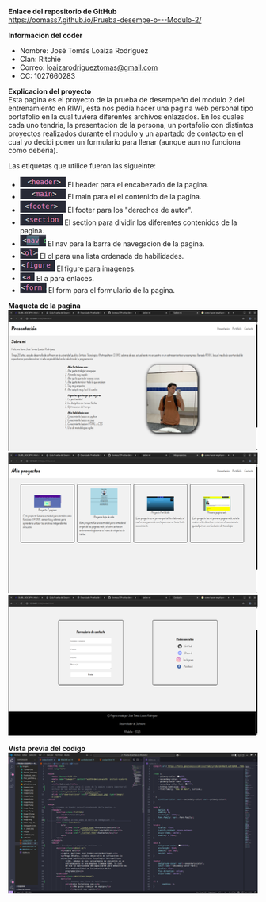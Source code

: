 **Enlace del repositorio de GitHub** <br>
https://oomass7.github.io/Prueba-desempe-o---Modulo-2/

**Informacion del coder** <br>
- Nombre: José Tomás Loaiza Rodríguez
- Clan: Ritchie
- Correo: loaizarodrigueztomas@gmail.com
- CC: 1027660283


**Explicacion del proyecto** <br>
Esta pagina es el proyecto de la prueba de desempeño del modulo 2 del entrenamiento en RIWI, esta nos pedia hacer una pagina web personal tipo portafolio en la cual tuviera diferentes archivos enlazados. En los cuales cada uno tendria, la presentacion de la persona, un portafolio con distintos proyectos realizados durante el modulo y un apartado de contacto en el cual yo decidi poner un formulario para llenar (aunque aun no funciona como deberia). <br>

Las etiquetas que utilice fueron las sigueinte: <br>
- ![alt text](./images/image.png) El header para el encabezado de la pagina.
- ![alt text](./images/image-1.png) El main para el el contenido de la pagina.
- ![alt text](./images/image-2.png) El footer para los "derechos de autor".
- ![alt text](./images/image-3.png) El section para dividir los diferentes contenidos de la pagina.
- ![alt text](./images/image-4.png) El nav para la barra de navegacion de la pagina.
- ![alt text](./images/image-5.png) El ol para una lista ordenada de habilidades.
- ![alt text](./images/image-6.png) El figure para imagenes.
- ![alt text](./images/image-7.png) El a para enlaces.
- ![alt text](./images/image-8.png) El form para el formulario de la pagina.


**Maqueta de la pagina**
![alt text](./images/image-9.png)
![alt text](./images/image-10.png)
![alt text](./images/image-11.png)

**Vista previa del codigo**
![alt text](./images/image12.png)